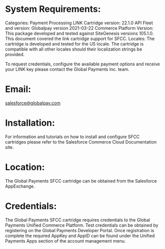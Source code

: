 # System Requirements:
Categories: Payment Processing
LINK Cartridge version: 22.1.0
API Fleet and version: Globalpay version 2021-03-22
Commerce Platform Version: This package developed and tested against SiteGenesis versions 105.1.0. This document covered the link cartridge support for SFCC.
Locales: The cartridge is developed and tested for the US locale. The cartridge is compatible with all other locales should their localization strings be provided.

To request credentials, configure the available payment options and receive your LINK key please contact the Global Payments Inc. team.  

# Email: 
salesforce@globalpay.com

# Installation:
For information and tutorials on how to install and configure SFCC cartridges please refer to the Salesforce Commerce Cloud Documentation site. 

# Location:
The Global Payments SFCC cartridge can be obtained from the Salesforce AppExchange. 

# Credentials:
The Global Payments SFCC cartridge requires credentials to the Global Payments Unified Commerce Platform. Test credentials can be obtained by registering on the Global Payments Developer Portal. Once registration is complete the required AppKey and AppID can be found under the Unified Payments Apps section of the account management menu. 
